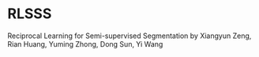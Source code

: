 # RLSSS
Reciprocal Learning for Semi-supervised Segmentation
by Xiangyun Zeng, Rian Huang, Yuming Zhong, Dong Sun, Yi Wang 
